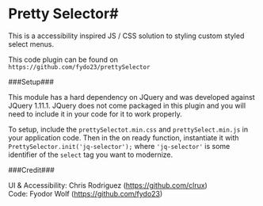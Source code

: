 # Pretty Selector#

This is a accessibility inspired JS / CSS solution to styling custom styled select menus.

This code plugin can be found on `https://github.com/fydo23/prettySelector`

###Setup###

This module has a hard dependency on JQuery and was developed against JQuery 1.11.1. JQuery does not come packaged in this plugin and you will need to include it in your code for it to work properly.

To setup, include the `prettySelectot.min.css` and `prettySelect.min.js` in your application code. Then in the on ready function, instantiate it with ` PrettySelector.init('jq-selector');` where `'jq-selector'` is some identifier of the `select` tag you want to modernize.

###Credit###

UI & Accessibility: Chris Rodriguez (https://github.com/clrux)  
Code: Fyodor Wolf (https://github.com/fydo23)
